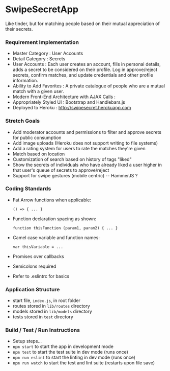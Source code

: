 # SwipeSecretApp
Like tinder, but for matching people based on their mutual appreciation of their secrets.

### Requirement Implementation
* Master Category : User Accounts
* Detail Category : Secrets
* User Accounts : Each user creates an account, fills in personal details, adds a secret to be considered on their profile. Log in approve/reject secrets, confirm matches, and update credentials and other profile information.
* Ability to Add Favorites : A private catalogue of people who are a mutual match with a given user.
* Modern Front-End Architecture with AJAX Calls :
* Appropriately Styled UI : Bootstrap and Handlebars.js
* Deployed to Heroku : http://swipesecret.herokuapp.com

### Stretch Goals

* Add moderator accounts and permissions to filter and approve secrets for public consumption
* Add image uploads (Heroku does not support writing to file systems)
* Add a rating system for users to rate the matches they're given
* Match based on location
* Customization of search based on history of tags "liked"
* Show the secrets of individuals who have already liked a user higher in that user's queue of secrets to approve/reject
* Support for swipe gestures (mobile centric) -- HammerJS ?

### Coding Standards

* Fat Arrow functions when applicable:

  `() => { ... }`

* Function declaration spacing as shown:

  `function thisFunction (param1, param2) { ... }`

* Camel case variable and function names:

  `var thisVariable = ...`

* Promises over callbacks

* Semicolons required

* Refer to .eslintrc for basics

### Application Structure

* start file, `index.js`, in root folder
* routes stored in `lib/routes` directory
* models stored in `lib/models` directory
* tests stored in `test` directory

### Build / Test / Run Instructions

* Setup steps...
* `npm start` to start the app in development mode
* `npm test` to start the test suite in dev mode (runs once)
* `npm run eslint` to start the linting in dev mode (runs once)
* `npm run watch` to start the test and lint suite (restarts upon file save)
